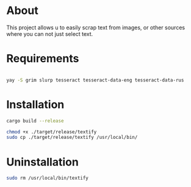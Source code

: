 # About

This project allows u to easily scrap text from images, or other sources where you can not just select text.

# Requirements

```bash

yay -S grim slurp tesseract tesseract-data-eng tesseract-data-rus

```

# Installation

```bash
cargo build --release

chmod +x ./target/release/textify
sudo cp ./target/release/textify /usr/local/bin/ 
```

# Uninstallation

```bash
sudo rm /usr/local/bin/textify
```